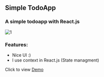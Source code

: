 ## Simple TodoApp
### A simple todoapp with React.js

![1](https://user-images.githubusercontent.com/74317517/122636195-1e626400-d0fd-11eb-85bb-8ebcac7f5500.PNG)

### Features:
 - Nice UI :)
 - I use context in React.js (State managment)

Click to view [Demo](https://nafasebra.github.io/reactjs-todoapp)

